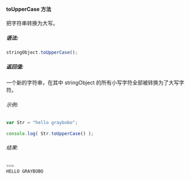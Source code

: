 #### toUpperCase 方法

  把字符串转换为大写。

##### 语法:

  ```javascript
  stringObject.toUpperCase();
  ```

##### 返回值:

  一个新的字符串，在其中 stringObject 的所有小写字符全部被转换为了大写字符。

###### 示例:

  ```javascript
  var Str = "hello graybobo";
	  
  console.log( Str.toUpperCase() );
  ```

###### 结果:

  ```javascript
  >>>
  HELLO GRAYBOBO
  ```
